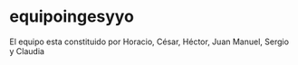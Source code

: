 # equipoingesyyo
El equipo esta constituido por Horacio, César, Héctor, Juan Manuel, Sergio y Claudia
